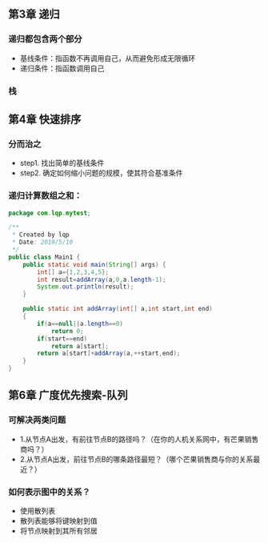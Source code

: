 ## 第3章 递归
### 递归都包含两个部分
- 基线条件：指函数不再调用自己，从而避免形成无限循环
- 递归条件：指函数调用自己

### 栈

## 第4章 快速排序
### 分而治之
- step1. 找出简单的基线条件
- step2. 确定如何缩小问题的规模，使其符合基准条件
### 递归计算数组之和：
```java
package com.lqp.mytest;

/**
 * Created by lqp
 * Date: 2019/5/10
 */
public class Main1 {
    public static void main(String[] args) {
        int[] a={1,2,3,4,5};
        int result=addArray(a,0,a.length-1);
        System.out.println(result);
    }

    public static int addArray(int[] a,int start,int end)
    {
        if(a==null||a.length==0)
            return 0;
        if(start==end)
            return a[start];
        return a[start]+addArray(a,++start,end);
    }
}
```

## 第6章 广度优先搜索-队列
### 可解决两类问题
- 1.从节点A出发，有前往节点B的路径吗？（在你的人机关系网中，有芒果销售商吗？）
- 2.从节点A出发，前往节点B的哪条路径最短？（哪个芒果销售商与你的关系最近？）
### 如何表示图中的关系？
- 使用散列表
- 散列表能够将键映射到值
- 将节点映射到其所有邻居